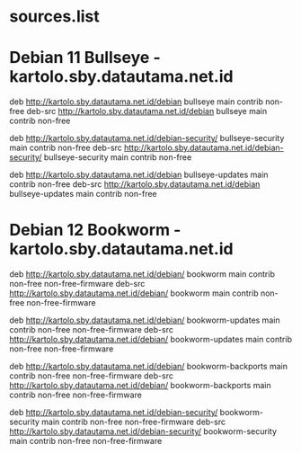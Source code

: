 # sources.list
# Debian 11 Bullseye - kartolo.sby.datautama.net.id

deb http://kartolo.sby.datautama.net.id/debian bullseye main contrib non-free
deb-src http://kartolo.sby.datautama.net.id/debian bullseye main contrib non-free

deb http://kartolo.sby.datautama.net.id/debian-security/ bullseye-security main contrib non-free
deb-src http://kartolo.sby.datautama.net.id/debian-security/ bullseye-security main contrib non-free

deb http://kartolo.sby.datautama.net.id/debian bullseye-updates main contrib non-free
deb-src http://kartolo.sby.datautama.net.id/debian bullseye-updates main contrib non-free

# Debian 12 Bookworm - kartolo.sby.datautama.net.id
deb http://kartolo.sby.datautama.net.id/debian/ bookworm main contrib non-free non-free-firmware
deb-src http://kartolo.sby.datautama.net.id/debian/ bookworm main contrib non-free non-free-firmware

deb http://kartolo.sby.datautama.net.id/debian/ bookworm-updates main contrib non-free non-free-firmware
deb-src http://kartolo.sby.datautama.net.id/debian/ bookworm-updates main contrib non-free non-free-firmware

deb http://kartolo.sby.datautama.net.id/debian/ bookworm-backports main contrib non-free non-free-firmware
deb-src http://kartolo.sby.datautama.net.id/debian/ bookworm-backports main contrib non-free non-free-firmware

deb http://kartolo.sby.datautama.net.id/debian-security/ bookworm-security main contrib non-free non-free-firmware
deb-src http://kartolo.sby.datautama.net.id/debian-security/ bookworm-security main contrib non-free non-free-firmware
